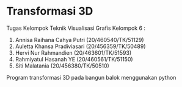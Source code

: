 # Transformasi 3D

Tugas Kelompok Teknik Visualisasi Grafis
Kelompok 6 :
1. Annisa Raihana Cahya Putri   (20/460540/TK/51129)
2. Auletta Khansa Pradiviasari  (20/456359/TK/50489)
3. Hervi Nur Rahmandien         (20/463601/TK/51593)
4. Rahmiyatul Hasanah YE        (20/460561/TK/51150)
5. Siti Malatania               (20/456380/TK/50510)

Program transformasi 3D pada bangun balok menggunakan python

